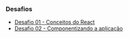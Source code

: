 ### Desafios

- [Desafio 01 - Conceitos do React](https://github.com/leticiafrontend/ignite-react/tree/main/capitulo-01/desafio-01)
- [Desafio 02 - Componentizando a aplicação](https://github.com/leticiafrontend/ignite-react/tree/main/capitulo-01/desafio-02)
